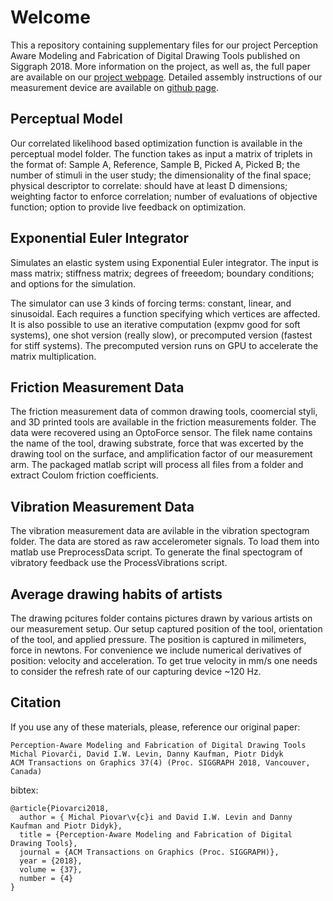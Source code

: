# Welcome

This a repository containing supplementary files for our project Perception Aware Modeling and Fabrication of Digital Drawing Tools published on Siggraph 2018. More information on the project, as well as, the full paper are available on our [project webpage](http://pdf.mmci.uni-saarland.de/projects/DigitalStylus/). Detailed assembly instructions of our measurement device are available on [github page](https://misop.github.io/Perception-Aware-Modeling-and-Fabrication-of-Digital-Drawing-Tools/).

## Perceptual Model

Our correlated likelihood based optimization function is available in the perceptual model folder. The function takes as input a matrix of triplets in the format of: Sample A, Reference, Sample B, Picked A, Picked B; the number of stimuli in the user study; the dimensionality of the final space; physical descriptor to correlate: should have at least D dimensions; weighting factor to enforce correlation; number of evaluations of objective function; option to provide live feedback on optimization.

## Exponential Euler Integrator

Simulates an elastic system using Exponential Euler integrator. The input is mass matrix; stiffness matrix; degrees of freeedom; boundary conditions; and options for the simulation.

The simulator can use 3 kinds of forcing terms: constant, linear, and sinusoidal. Each requires a function specifying which vertices are affected. It is also possible to use an iterative computation (expmv good for soft systems), one shot version (really slow), or precomputed version (fastest for stiff systems). The precomputed version runs on GPU to accelerate the matrix multiplication.

## Friction Measurement Data

The friction measurement data of common drawing tools, coomercial styli, and 3D printed tools are available in the friction measurements folder. The data were recovered using an OptoForce sensor. The filek name contains the name of the tool, drawing substrate, force that was excerted by the drawing tool on the surface, and amplification factor of our measurement arm. The packaged matlab script will process all  files from a folder and extract Coulom friction coefficients.

## Vibration Measurement Data

The vibration measurement data are avilable in the vibration spectogram folder. The data are stored as raw accelerometer signals. To load them into matlab use PreprocessData script. To generate the final spectogram of vibratory feedback use the ProcessVibrations script.

## Average drawing habits of artists

The drawing pcitures folder contains pictures drawn by various artists on our measurement setup. Our setup captured position of the tool, orientation of the tool, and applied pressure. The position is captured in milimeters, force in newtons. For convenience we include numerical derivatives of position: velocity and acceleration. To get true velocity in mm/s one needs to consider the refresh rate of our capturing device ~120 Hz.

## Citation
If you use any of these materials, please, reference our original paper:
```
Perception-Aware Modeling and Fabrication of Digital Drawing Tools
Michal Piovarči, David I.W. Levin, Danny Kaufman, Piotr Didyk
ACM Transactions on Graphics 37(4) (Proc. SIGGRAPH 2018, Vancouver, Canada) 
```
bibtex:
```
@article{Piovarci2018,
  author = { Michal Piovar\v{c}i and David I.W. Levin and Danny Kaufman and Piotr Didyk},
  title = {Perception-Aware Modeling and Fabrication of Digital Drawing Tools},
  journal = {ACM Transactions on Graphics (Proc. SIGGRAPH)},
  year = {2018},
  volume = {37},
  number = {4}
}
```
